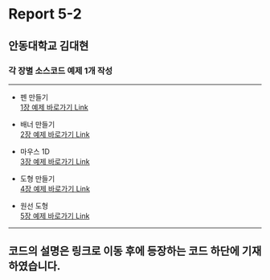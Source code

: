 # Report 5-2
## 안동대학교 김대현
### 각 장별 소스코드 예제 1개 작성
<hr/>

- 펜 만들기</br>
[1장 예제 바로가기 Link](https://github.com/GomWoong/processing/blob/master/report5_Chap_1.md)</br>

- 배너 만들기</br>
[2장 예제 바로가기 Link](https://github.com/GomWoong/processing/blob/master/report5_Chap_2.md)</br>

- 마우스 1D</br>
[3장 예제 바로가기 Link](https://github.com/GomWoong/processing/blob/master/report5_Chap_3.md)</br>

- 도형 만들기</br>
[4장 예제 바로가기 Link](https://github.com/GomWoong/processing/blob/master/report5_Chap_4.md)</br>

- 원선 도형</br>
[5장 예제 바로가기 Link](https://github.com/GomWoong/processing/blob/master/report5_Chap_5.md)</br>
<hr/>


## 코드의 설명은 링크로 이동 후에 등장하는 코드 하단에 기재하였습니다.
